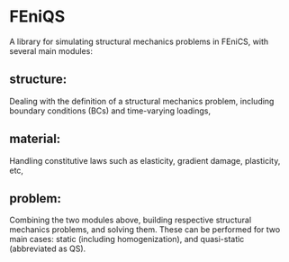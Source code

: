 # FEniQS
A library for simulating structural mechanics problems in FEniCS, with several main modules:
  ## structure:
  Dealing with the definition of a structural mechanics problem, including boundary conditions (BCs) and time-varying loadings,
  ## material:
  Handling constitutive laws such as elasticity, gradient damage, plasticity, etc,
  ## problem:
  Combining the two modules above, building respective structural mechanics problems, and solving them. These can be performed for two main cases: static (including homogenization), and quasi-static (abbreviated as QS).
